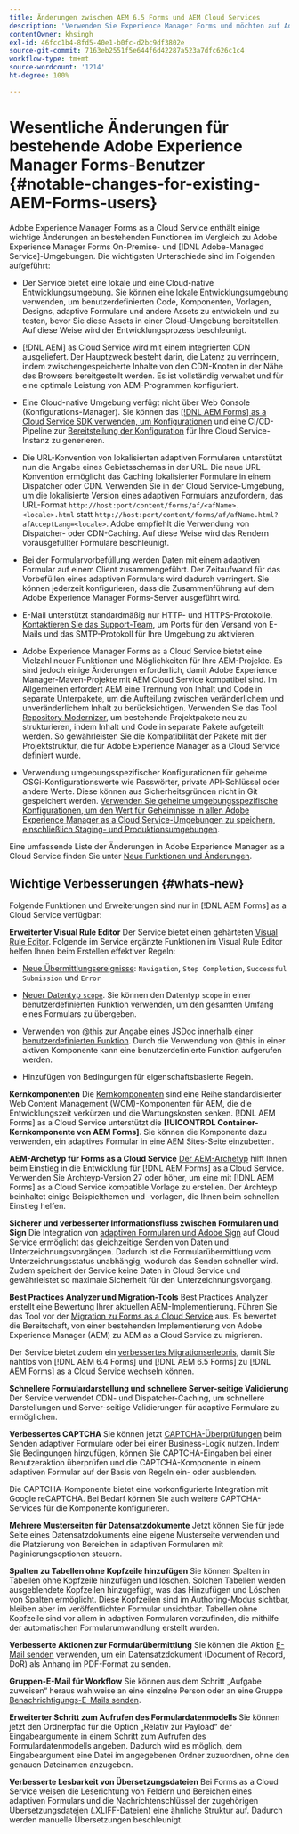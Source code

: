 ```yaml
---
title: Änderungen zwischen AEM 6.5 Forms und AEM Cloud Services
description: 'Verwenden Sie Experience Manager Forms und möchten auf Adobe Experience Manager Forms as a Cloud Service aktualisieren? In diesem Abschnitt erfahren Sie mehr über die wichtigsten Änderungen, bevor Sie auf Cloud Service aktualisieren oder migrieren.  '
contentOwner: khsingh
exl-id: 46fcc1b4-8fd5-40e1-b0fc-d2bc9df3802e
source-git-commit: 7163eb2551f5e644f6d42287a523a7dfc626c1c4
workflow-type: tm+mt
source-wordcount: '1214'
ht-degree: 100%

---
```


# Wesentliche Änderungen für bestehende Adobe Experience Manager Forms-Benutzer  {#notable-changes-for-existing-AEM-Forms-users}

Adobe Experience Manager Forms as a Cloud Service enthält einige wichtige Änderungen an bestehenden Funktionen im Vergleich zu Adobe Experience Manager Forms On-Premise- und [!DNL Adobe-Managed Service]-Umgebungen. Die wichtigsten Unterschiede sind im Folgenden aufgeführt:

* Der Service bietet eine lokale und eine Cloud-native Entwicklungsumgebung. Sie können eine [lokale Entwicklungsumgebung](setup-local-development-environment.md) verwenden, um benutzerdefinierten Code, Komponenten, Vorlagen, Designs, adaptive Formulare und andere Assets zu entwickeln und zu testen, bevor Sie diese Assets in einer Cloud-Umgebung bereitstellen. Auf diese Weise wird der Entwicklungsprozess beschleunigt.
* [!DNL AEM] as Cloud Service wird mit einem integrierten CDN ausgeliefert. Der Hauptzweck besteht darin, die Latenz zu verringern, indem zwischengespeicherte Inhalte von den CDN-Knoten in der Nähe des Browsers bereitgestellt werden. Es ist vollständig verwaltet und für eine optimale Leistung von AEM-Programmen konfiguriert.
* Eine Cloud-native Umgebung verfügt nicht über Web Console (Konfigurations-Manager). Sie können das [[!DNL AEM Forms]  as a Cloud Service SDK verwenden, um Konfigurationen](https://experienceleague.adobe.com/docs/experience-manager-cloud-service/implementing/deploying/configuring-osgi.html?lang=de#generating-osgi-configurations-using-the-aem-sdk-quickstart) und eine CI/CD-Pipeline zur [Bereitstellung der Konfiguration](https://experienceleague.adobe.com/docs/experience-manager-cloud-service/implementing/using-cloud-manager/deploy-code.html?lang=de#deployment-process) für Ihre Cloud Service-Instanz zu generieren.

* Die URL-Konvention von lokalisierten adaptiven Formularen unterstützt nun die Angabe eines Gebietsschemas in der URL. Die neue URL-Konvention ermöglicht das Caching lokalisierter Formulare in einem Dispatcher oder CDN. Verwenden Sie in der Cloud Service-Umgebung, um die lokalisierte Version eines adaptiven Formulars anzufordern, das URL-Format `http://host:port/content/forms/af/<afName>.<locale>.html` statt `http://host:port/content/forms/af/afName.html?afAcceptLang=<locale>`. Adobe empfiehlt die Verwendung von Dispatcher- oder CDN-Caching. Auf diese Weise wird das Rendern vorausgefüllter Formulare beschleunigt.
* Bei der Formularvorbefüllung werden Daten mit einem adaptiven Formular auf einem Client zusammengeführt. Der Zeitaufwand für das Vorbefüllen eines adaptiven Formulars wird dadurch verringert. Sie können jederzeit konfigurieren, dass die Zusammenführung auf dem Adobe Experience Manager Forms-Server ausgeführt wird.
* E-Mail unterstützt standardmäßig nur HTTP- und HTTPS-Protokolle. [Kontaktieren Sie das Support-Team](https://experienceleague.adobe.com/docs/experience-manager-cloud-service/implementing/developing/development-guidelines.html?lang=de#sending-email), um Ports für den Versand von E-Mails und das SMTP-Protokoll für Ihre Umgebung zu aktivieren.
* Adobe Experience Manager Forms as a Cloud Service bietet eine Vielzahl neuer Funktionen und Möglichkeiten für Ihre AEM-Projekte. Es sind jedoch einige Änderungen erforderlich, damit Adobe Experience Manager-Maven-Projekte mit AEM Cloud Service kompatibel sind. Im Allgemeinen erfordert AEM eine Trennung von Inhalt und Code in separate Unterpakete, um die Aufteilung zwischen veränderlichem und unveränderlichem Inhalt zu berücksichtigen. Verwenden Sie das Tool [Repository Modernizer](https://experienceleague.adobe.com/docs/experience-manager-cloud-service/moving/refactoring-tools/repo-modernizer.html?lang=de), um bestehende Projektpakete neu zu strukturieren, indem Inhalt und Code in separate Pakete aufgeteilt werden. So gewährleisten Sie die Kompatibilität der Pakete mit der Projektstruktur, die für Adobe Experience Manager as a Cloud Service definiert wurde.

<!--  If your Cloud Configuration contains a secret (password), create a separate Cloud Configuration for every Author instance (Developer, Stage, and Production). If a Cloud Configuration is also required on Publish instances, publish/replicate a separate Cloud Configuration for every Publish instance (Developer, Stage, and Production). 

* When you create a Cloud Configuration that contains a secret, each Cloud Service instance (Developer, Stage, and Production) uses its own encryption key to encrypt the password before storing it. So, manually create such Cloud Configuration for every Cloud Service instance (Developer, Stage, and Production). Also, do not store secrets used in a Cloud Configuration to your Cloud Manager Git repository.

* Use [!DNL Cloud Manager] [APIs to convert and provide your passwords as secrets](https://experienceleague.adobe.com/docs/experience-manager-cloud-service/implementing/deploying/configuring-osgi.html?lang=en#setting-values-via-api). Do not store plain text password or secrets on your environments. -->

* Verwendung umgebungsspezifischer Konfigurationen für geheime OSGi-Konfigurationswerte wie Passwörter, private API-Schlüssel oder andere Werte. Diese können aus Sicherheitsgründen nicht in Git gespeichert werden. [Verwenden Sie geheime umgebungsspezifische Konfigurationen, um den Wert für Geheimnisse in allen Adobe Experience Manager as a Cloud Service-Umgebungen zu speichern, einschließlich Staging- und Produktionsumgebungen](https://experienceleague.adobe.com/docs/experience-manager-cloud-service/implementing/deploying/configuring-osgi.html?lang=de#when-to-use-secret-environment-specific-configuration-values).

Eine umfassende Liste der Änderungen in Adobe Experience Manager as a Cloud Service finden Sie unter [Neue Funktionen und Änderungen](https://experienceleague.adobe.com/docs/experience-manager-cloud-service/overview/what-is-new-and-different.html?lang=de).

<!-- ## Feature comparison {#comparison}

[!DNL AEM Forms] as a Cloud Service and Experience Manager 6.5 Forms share a common set of features: Adaptive Forms, data integration, integration with [!DNL Adobe Sign], themes, templates, and forms management interface are identical. You can easily port your existing Adaptive Forms from an Experience Manager 6.5 Forms or an earlier version to [!DNL AEM Forms] as a Cloud Service.

### Features of AEM 6.5 Forms and [!DNL AEM Forms] as a Cloud Service {#feature-comparison}

The following table lists the major features of Experience Manager 6.5 Forms and provides information about whether the feature is partially or fully supported in [!DNL AEM Forms] as a Cloud Service, with a link to more information about the feature. The table also lists extra features available in [!DNL AEM Forms] as a Cloud Service.


| Feature/Capability | AEM 6.5 Forms | [!DNL AEM Forms] as a Cloud Service |
| - | - | - |
| Adaptive Forms | &#x2611; | &#x2611; |
| Data Integration | &#x2611; | &#x2611;(With some changes) |
| Automated Forms Conversion Service | &#x2611; | &#x2611; |
| Integration with Adobe Sign | &#x2611; | &#x2611;(With some changes) |
| Themes and Templates | &#x2611; | &#x2611; ([With some changes](themes.md#difference-in-themes))|
| Rule editor | &#x2611; | &#x2611; (With some changes) |
| Forms Portal | &#x2611; | --- |
| Integration with Adobe Analytics | &#x2611; | &#x2612; |
| Document Security | &#x2611; | &#x2612; | -->

<!-- ## New features {#comparison} -->



## Wichtige Verbesserungen {#whats-new}

<!-- [!DNL AEM Forms] as a Cloud Service offers benefits like auto-scaling, cost-effectiveness, zero downtime for upgrades, and cloud-native development environment and more. The list does not stop here. The following features are are start and are available only for [!DNL AEM Forms] as a Cloud Service: -->

Folgende Funktionen und Erweiterungen sind nur in [!DNL AEM Forms] as a Cloud Service verfügbar:

**Erweiterter Visual Rule Editor**
Der Service bietet einen gehärteten [Visual Rule Editor](rule-editor.md#visual-rule-editor). Folgende im Service ergänzte Funktionen im Visual Rule Editor helfen Ihnen beim Erstellen effektiver Regeln:

* [Neue Übermittlungsereignisse](working-with-adobe-sign.md#available-operator-types-and-events-in-rule-editor): `Navigation`, `Step Completion`, `Successful Submission` und `Error`

* [Neuer Datentyp `scope`](rule-editor.md#custom-functions). Sie können den Datentyp `scope` in einer benutzerdefinierten Funktion verwenden, um den gesamten Umfang eines Formulars zu übergeben.

* Verwenden von [@this zur Angabe eines JSDoc innerhalb einer benutzerdefinierten Funktion](rule-editor.md#custom-functions). Durch die Verwendung von @this in einer aktiven Komponente kann eine benutzerdefinierte Funktion aufgerufen werden.

* Hinzufügen von Bedingungen für eigenschaftsbasierte Regeln.

**Kernkomponenten**
Die [Kernkomponenten](https://experienceleague.adobe.com/docs/experience-manager-core-components/using/introduction.html?lang=de) sind eine Reihe standardisierter Web Content Management (WCM)-Komponenten für AEM, die die Entwicklungszeit verkürzen und die Wartungskosten senken. [!DNL AEM Forms] as a Cloud Service unterstützt die **[!UICONTROL Container-Kernkomponente von AEM Forms]**. Sie können die Komponente dazu verwenden, ein adaptives Formular in eine AEM Sites-Seite einzubetten.

**AEM-Archetyp für Forms as a Cloud Service**
[Der AEM-Archetyp](https://github.com/adobe/aem-project-archetype/releases/tag/aem-project-archetype-27) hilft Ihnen beim Einstieg in die Entwicklung für [!DNL AEM Forms] as a Cloud Service. Verwenden Sie Archteyp-Version 27 oder höher, um eine mit [!DNL AEM Forms] as a Cloud Service kompatible Vorlage zu erstellen. Der Archteyp beinhaltet einige Beispielthemen und -vorlagen, die Ihnen beim schnellen Einstieg helfen.

**Sicherer und verbesserter Informationsfluss zwischen Formularen und Sign**
Die Integration von [adaptiven Formularen und Adobe Sign](working-with-adobe-sign.md) auf Cloud Service ermöglicht das gleichzeitige Senden von Daten und Unterzeichnungsvorgängen. Dadurch ist die Formularübermittlung vom Unterzeichnungsstatus unabhängig, wodurch das Senden schneller wird. Zudem speichert der Service keine Daten in Cloud Service und gewährleistet so maximale Sicherheit für den Unterzeichnungsvorgang.

**Best Practices Analyzer und Migration-Tools**
Best Practices Analyzer erstellt eine Bewertung Ihrer aktuellen AEM-Implementierung. Führen Sie das Tool vor der [Migration zu Forms as a Cloud Service](migrate-to-forms-as-a-cloud-service.md) aus. Es bewertet die Bereitschaft, von einer bestehenden Implementierung von Adobe Experience Manager (AEM) zu AEM as a Cloud Service zu migrieren.

Der Service bietet zudem ein [verbessertes Migrationserlebnis](migrate-to-forms-as-a-cloud-service.md), damit Sie nahtlos von [!DNL AEM 6.4 Forms] und [!DNL AEM 6.5 Forms] zu [!DNL AEM Forms] as a Cloud Service wechseln können.

**Schnellere Formulardarstellung und schnellere Server-seitige Validierung**
Der Service verwendet CDN- und Dispatcher-Caching, um schnellere Darstellungen und Server-seitige Validierungen für adaptive Formulare zu ermöglichen.

**Verbessertes CAPTCHA**
Sie können jetzt [CAPTCHA-Überprüfungen](captcha-adaptive-forms.md) beim Senden adaptiver Formulare oder bei einer Business-Logik nutzen. Indem Sie Bedingungen hinzufügen, können Sie CAPTCHA-Eingaben bei einer Benutzeraktion überprüfen und die CAPTCHA-Komponente in einem adaptiven Formular auf der Basis von Regeln ein- oder ausblenden.

Die CAPTCHA-Komponente bietet eine vorkonfigurierte Integration mit Google reCAPTCHA. Bei Bedarf können Sie auch weitere CAPTCHA-Services für die Komponente konfigurieren.

**Mehrere Musterseiten für Datensatzdokumente**
Jetzt können Sie für jede Seite eines Datensatzdokuments eine eigene Musterseite verwenden und die Platzierung von Bereichen in adaptiven Formularen mit Paginierungsoptionen steuern.

**Spalten zu Tabellen ohne Kopfzeile hinzufügen**
Sie können Spalten in Tabellen ohne Kopfzeile hinzufügen und löschen. Solchen Tabellen werden ausgeblendete Kopfzeilen hinzugefügt, was das Hinzufügen und Löschen von Spalten ermöglicht. Diese Kopfzeilen sind im Authoring-Modus sichtbar, bleiben aber im veröffentlichten Formular unsichtbar. Tabellen ohne Kopfzeile sind vor allem in adaptiven Formularen vorzufinden, die mithilfe der automatischen Formularumwandlung erstellt wurden.

**Verbesserte Aktionen zur Formularübermittlung**
Sie können die Aktion [E-Mail senden](configuring-submit-actions.md#send-email#send-email) verwenden, um ein Datensatzdokument (Document of Record, DoR) als Anhang im PDF-Format zu senden.

**Gruppen-E-Mail für Workflow**
Sie können aus dem Schritt „Aufgabe zuweisen“ heraus wahlweise an eine einzelne Person oder an eine Gruppe [Benachrichtigungs-E-Mails senden](aem-forms-workflow-step-reference.md#assign-task-step).

**Erweiterter Schritt zum Aufrufen des Formulardatenmodells**
Sie können jetzt den Ordnerpfad für die Option „Relativ zur Payload“ der Eingabeargumente in einem Schritt zum Aufrufen des Formulardatenmodells angeben. Dadurch wird es möglich, dem Eingabeargument eine Datei im angegebenen Ordner zuzuordnen, ohne den genauen Dateinamen anzugeben.

**Verbesserte Lesbarkeit von Übersetzungsdateien**
Bei Forms as a Cloud Service weisen die Leserichtung von Feldern und Bereichen eines adaptiven Formulars und die Nachrichtenschlüssel der zugehörigen Übersetzungsdateien (.XLIFF-Dateien) eine ähnliche Struktur auf. Dadurch werden manuelle Übersetzungen beschleunigt.

<!-- ## Feature comparison {#feature-comparison}

[!DNL AEM Forms] as a Cloud Service and [!DNL AEM 6.5 Forms] share some features like Adaptive Forms, Data Integration, and Forms Portal. You can easily port your existing Adaptive Forms from an [!DNL AEM 6.5 Forms] or an earlier version to [!DNL AEM Forms] as a Cloud Service.

### Features of [!DNL AEM 6.5 Forms] and [!DNL AEM Forms] as a Cloud Service {#aem-6.5-vs-aem-forms-as-a-cloud-service}

The following table lists the major features of [!DNL AEM 6.5 Forms] and provides information about the features coming soon to [!DNL AEM Forms] as a Cloud Service:

| Feature/Capability | AEM 6.5 Forms  | [!DNL AEM Forms] as a Cloud Service |
|---|---|---|
| Cloud-native architecture | &#x2612; | &#x2611;  |
| Auto-scaling based on load | &#x2612; | &#x2611;  |
| Zero downtime for upgrades | &#x2612; | &#x2611;  |
| Feature roll-out frequency | Quarterly | Agile*  |
| CDN (content delivery network) included | &#x2612; | &#x2611;  |
| Topologies optimized for maximum resilience and efficiency | &#x2612; | &#x2611;  |
| Cloud-native development environment | &#x2612; | &#x2611;  |
| Self-Service via Cloud Manager | &#x2612; | &#x2611;  |
| Automated upgrades with Continuous Integration and Continuous Delivery (CI/CD)| &#x2611; | &#x2611;  |
| Adaptive Forms | &#x2611; | &#x2611; |
| Data Integration | &#x2611; | &#x2611; |
| Automated Forms Conversion Service | &#x2611; | &#x2611; |
| Integration with [!DNL Adobe Sign] | &#x2611; | &#x2611; |
| Integration with [!DNL AEM Sites] | &#x2611; | &#x2611; |
| Enhanced Visual Rule editor | &#x2612; | &#x2611; |
| Forms Portal | &#x2611; | Coming Soon |
| Integration with [!DNL Adobe Analytics] | &#x2611; | Coming Soon |
| Integration with [!DNL Adobe Target] | &#x2611; | Coming Soon |
| Document Security | &#x2611; | &#x2612; |

`*` New features every month and bug fix updates on daily basis.

For a comprehensive list of changes in AEM as a Cloud Service, See [What is New and What is Different](https://docs.adobe.com/content/help/en/experience-manager-cloud-service/overview/what-is-new-and-different.html) and [Notable changes in [!DNL AEM Forms] as a Cloud Service](notable-changes.md) -->

